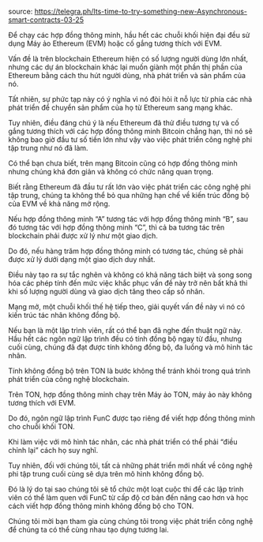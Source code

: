 source: https://telegra.ph/Its-time-to-try-something-new-Asynchronous-smart-contracts-03-25

Để chạy các hợp đồng thông minh, hầu hết các chuỗi khối hiện đại đều sử dụng Máy ảo Ethereum (EVM) hoặc cố gắng tương thích với EVM.

Vấn đề là trên blockchain Ethereum hiện có số lượng người dùng lớn nhất, nhưng các dự án blockchain khác lại muốn giành một phần thị phần của Ethereum bằng cách thu hút người dùng, nhà phát triển và sản phẩm của nó.

Tất nhiên, sự phức tạp này có ý nghĩa vì nó đòi hỏi ít nỗ lực từ phía các nhà phát triển để chuyển sản phẩm của họ từ Ethereum sang mạng khác.

Tuy nhiên, điều đáng chú ý là nếu Ethereum đã thử điều tương tự và cố gắng tương thích với các hợp đồng thông minh Bitcoin chẳng hạn, thì nó sẽ không bao giờ đầu tư số tiền lớn như vậy vào việc phát triển công nghệ phi tập trung như nó đã làm.

Có thể bạn chưa biết, trên mạng Bitcoin cũng có hợp đồng thông minh nhưng chúng khá đơn giản và không có chức năng quan trọng.

Biết rằng Ethereum đã đầu tư rất lớn vào việc phát triển các công nghệ phi tập trung, chúng ta không thể bỏ qua những hạn chế về kiến ​​trúc đồng bộ của EVM về khả năng mở rộng.

Nếu hợp đồng thông minh “A” tương tác với hợp đồng thông minh “B”, sau đó tương tác với hợp đồng thông minh “C”, thì cả ba tương tác trên blockchain phải được xử lý như một giao dịch.

Do đó, nếu hàng trăm hợp đồng thông minh có tương tác, chúng sẽ phải được xử lý dưới dạng một giao dịch duy nhất.

Điều này tạo ra sự tắc nghẽn và không có khả năng tách biệt và song song hóa các phép tính đến mức việc khắc phục vấn đề này trở nên bất khả thi khi số lượng người dùng và giao dịch tăng theo cấp số nhân.

Mạng mở, một chuỗi khối thế hệ tiếp theo, giải quyết vấn đề này vì nó có kiến ​​trúc tác nhân không đồng bộ.

Nếu bạn là một lập trình viên, rất có thể bạn đã nghe đến thuật ngữ này. Hầu hết các ngôn ngữ lập trình đều có tính đồng bộ ngay từ đầu, nhưng cuối cùng, chúng đã đạt được tính không đồng bộ, đa luồng và mô hình tác nhân.

Tính không đồng bộ trên TON là bước không thể tránh khỏi trong quá trình phát triển của công nghệ blockchain.

Trên TON, hợp đồng thông minh chạy trên Máy ảo TON, máy ảo này không tương thích với EVM.

Do đó, ngôn ngữ lập trình FunC được tạo riêng để viết hợp đồng thông minh cho chuỗi khối TON.

Khi làm việc với mô hình tác nhân, các nhà phát triển có thể phải “điều chỉnh lại” cách họ suy nghĩ.

Tuy nhiên, đối với chúng tôi, tất cả những phát triển mới nhất về công nghệ phi tập trung cuối cùng sẽ dựa trên mô hình không đồng bộ.

Đó là lý do tại sao chúng tôi sẽ tổ chức một loạt cuộc thi để các lập trình viên có thể làm quen với FunC từ cấp độ cơ bản đến nâng cao hơn và học cách viết hợp đồng thông minh không đồng bộ cho TON.

Chúng tôi mời bạn tham gia cùng chúng tôi trong việc phát triển công nghệ để chúng ta có thể cùng nhau tạo dựng tương lai.